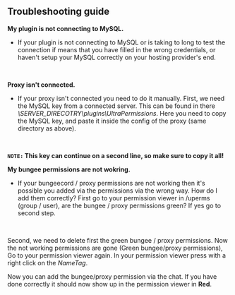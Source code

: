 ## Troubleshooting guide
**My plugin is not connecting to MySQL.**
<br>

* If your plugin is not connecting to MySQL or is taking to long to test the connection if means that you have filled in the wrong credentials, or haven't setup your MySQL correctly on your hosting provider's end.
<br>

**Proxy isn't connected.**
<br>

* If your proxy isn't connected you need to do it manually.
  First, we need the MySQL key from a connected server. 
  This can be found in there *\SERVER_DIRECOTRY\plugins\UltraPermissions*. 
  Here you need to copy the MySQL key, and paste it inside the config of the proxy (same directory as above).
<br>

**`NOTE:` This key can continue on a second line, so make sure to copy it all!**
<br>

**My bungee permissions are not wokring.**
<br>

* If your bungeecord / proxy permissions are not working then it's possible you added via the permissions via the wrong way.
  How do I add them correctly?
  First go to your permission viewer in /uperms (group / user), are the bungee / proxy permissions green? If yes go to second step.
<br>

  Second, we need to delete first the green bungee / proxy permissions.
  Now the not working permissions are gone (Green bungee/proxy permissions), Go to your permission viewer again.
  In your permission viewer press with a right click on the *NameTag*.
<br>

  Now you can add the bungee/proxy permission via the chat.
  If you have done correctly it should now show up in the permission viewer in **Red**.
<br>

